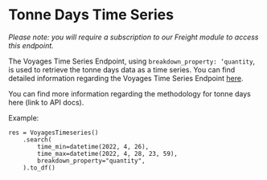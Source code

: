 # Tonne Days Time Series

_Please note: you will require a subscription to our Freight module to access this endpoint._

The Voyages Time Series Endpoint, using `breakdown_property: ‘quantity`, is used to retrieve the tonne days data as a time series. You can find detailed information regarding the Voyages Time Series Endpoint [here](/endpoints/voyages_timeseries).

You can find more information regarding the methodology for tonne days here (link to API docs).

Example:

```
res = VoyagesTimeseries()
    .search(
        time_min=datetime(2022, 4, 26),
        time_max=datetime(2022, 4, 28, 23, 59),
        breakdown_property="quantity",
    ).to_df()
```

